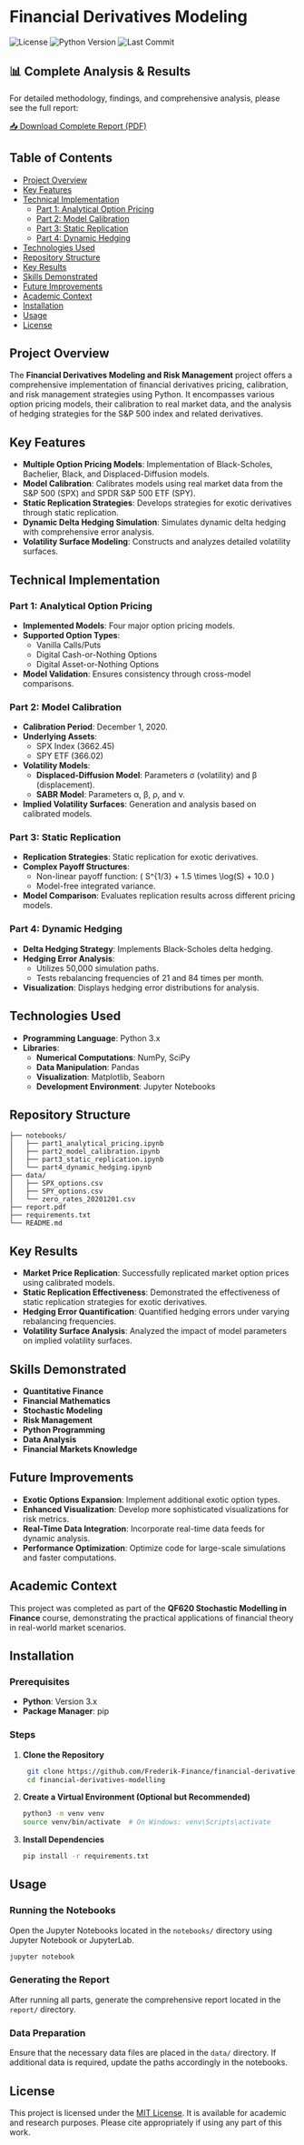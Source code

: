 

# Financial Derivatives Modeling

![License](https://img.shields.io/badge/license-MIT-blue.svg)
![Python Version](https://img.shields.io/badge/python-3.x-blue.svg)
![Last Commit](https://img.shields.io/github/last-commit/Frederik-Finance/financial-derivatives-modelling)

## 📊 Complete Analysis & Results

For detailed methodology, findings, and comprehensive analysis, please see the full report:

[📥 Download Complete Report (PDF)](./report.pdf)

## Table of Contents
- [Project Overview](#project-overview)
- [Key Features](#key-features)
- [Technical Implementation](#technical-implementation)
  - [Part 1: Analytical Option Pricing](#part-1-analytical-option-pricing)
  - [Part 2: Model Calibration](#part-2-model-calibration)
  - [Part 3: Static Replication](#part-3-static-replication)
  - [Part 4: Dynamic Hedging](#part-4-dynamic-hedging)
- [Technologies Used](#technologies-used)
- [Repository Structure](#repository-structure)
- [Key Results](#key-results)
- [Skills Demonstrated](#skills-demonstrated)
- [Future Improvements](#future-improvements)
- [Academic Context](#academic-context)
- [Installation](#installation)
- [Usage](#usage)
- [License](#license)

## Project Overview
The **Financial Derivatives Modeling and Risk Management** project offers a comprehensive implementation of financial derivatives pricing, calibration, and risk management strategies using Python. It encompasses various option pricing models, their calibration to real market data, and the analysis of hedging strategies for the S&P 500 index and related derivatives.

## Key Features
- **Multiple Option Pricing Models**: Implementation of Black-Scholes, Bachelier, Black, and Displaced-Diffusion models.
- **Model Calibration**: Calibrates models using real market data from the S&P 500 (SPX) and SPDR S&P 500 ETF (SPY).
- **Static Replication Strategies**: Develops strategies for exotic derivatives through static replication.
- **Dynamic Delta Hedging Simulation**: Simulates dynamic delta hedging with comprehensive error analysis.
- **Volatility Surface Modeling**: Constructs and analyzes detailed volatility surfaces.

## Technical Implementation

### Part 1: Analytical Option Pricing
- **Implemented Models**: Four major option pricing models.
- **Supported Option Types**:
  - Vanilla Calls/Puts
  - Digital Cash-or-Nothing Options
  - Digital Asset-or-Nothing Options
- **Model Validation**: Ensures consistency through cross-model comparisons.

### Part 2: Model Calibration
- **Calibration Period**: December 1, 2020.
- **Underlying Assets**:
  - SPX Index (3662.45)
  - SPY ETF (366.02)
- **Volatility Models**:
  - **Displaced-Diffusion Model**: Parameters σ (volatility) and β (displacement).
  - **SABR Model**: Parameters α, β, ρ, and ν.
- **Implied Volatility Surfaces**: Generation and analysis based on calibrated models.

### Part 3: Static Replication
- **Replication Strategies**: Static replication for exotic derivatives.
- **Complex Payoff Structures**:
  - Non-linear payoff function: \( S^{1/3} + 1.5 \times \log(S) + 10.0 \)
  - Model-free integrated variance.
- **Model Comparison**: Evaluates replication results across different pricing models.

### Part 4: Dynamic Hedging
- **Delta Hedging Strategy**: Implements Black-Scholes delta hedging.
- **Hedging Error Analysis**:
  - Utilizes 50,000 simulation paths.
  - Tests rebalancing frequencies of 21 and 84 times per month.
- **Visualization**: Displays hedging error distributions for analysis.

## Technologies Used
- **Programming Language**: Python 3.x
- **Libraries**:
  - **Numerical Computations**: NumPy, SciPy
  - **Data Manipulation**: Pandas
  - **Visualization**: Matplotlib, Seaborn
  - **Development Environment**: Jupyter Notebooks

## Repository Structure
```
├── notebooks/
│   ├── part1_analytical_pricing.ipynb
│   ├── part2_model_calibration.ipynb
│   ├── part3_static_replication.ipynb
│   └── part4_dynamic_hedging.ipynb
├── data/
│   ├── SPX_options.csv
│   ├── SPY_options.csv
│   └── zero_rates_20201201.csv
├── report.pdf
├── requirements.txt
└── README.md
```

## Key Results
- **Market Price Replication**: Successfully replicated market option prices using calibrated models.
- **Static Replication Effectiveness**: Demonstrated the effectiveness of static replication strategies for exotic derivatives.
- **Hedging Error Quantification**: Quantified hedging errors under varying rebalancing frequencies.
- **Volatility Surface Analysis**: Analyzed the impact of model parameters on implied volatility surfaces.

## Skills Demonstrated
- **Quantitative Finance**
- **Financial Mathematics**
- **Stochastic Modeling**
- **Risk Management**
- **Python Programming**
- **Data Analysis**
- **Financial Markets Knowledge**

## Future Improvements
- **Exotic Options Expansion**: Implement additional exotic option types.
- **Enhanced Visualization**: Develop more sophisticated visualizations for risk metrics.
- **Real-Time Data Integration**: Incorporate real-time data feeds for dynamic analysis.
- **Performance Optimization**: Optimize code for large-scale simulations and faster computations.

## Academic Context
This project was completed as part of the **QF620 Stochastic Modelling in Finance** course, demonstrating the practical applications of financial theory in real-world market scenarios.

## Installation

### Prerequisites
- **Python**: Version 3.x
- **Package Manager**: pip

### Steps
1. **Clone the Repository**
   ```bash
    git clone https://github.com/Frederik-Finance/financial-derivatives-modelling.git
    cd financial-derivatives-modelling
   ```

2. **Create a Virtual Environment (Optional but Recommended)**
   ```bash
   python3 -m venv venv
   source venv/bin/activate  # On Windows: venv\Scripts\activate
   ```

3. **Install Dependencies**
   ```bash
   pip install -r requirements.txt
   ```

## Usage

### Running the Notebooks
Open the Jupyter Notebooks located in the `notebooks/` directory using Jupyter Notebook or JupyterLab.

```bash
jupyter notebook
```

### Generating the Report
After running all parts, generate the comprehensive report located in the `report/` directory.

### Data Preparation
Ensure that the necessary data files are placed in the `data/` directory. If additional data is required, update the paths accordingly in the notebooks.

## License
This project is licensed under the [MIT License](LICENSE). It is available for academic and research purposes. Please cite appropriately if using any part of this work.


